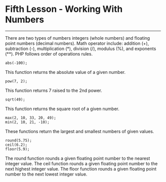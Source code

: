 # Fifth Lesson - Working With Numbers
---

There are two types of numbers integers \(whole numbers\) and floating point numbers \(decimal numbers\). Math operator include: addition \(+\), subtraction \(-\), multiplication \(*\), division \(/\), modulus \(%\), and exponents \(**\). PHP follows order of operations rules.

```
abs(-100);
```
This function returns the absolute value of a given number.

```
pow(7, 2);
```
This function returns 7 raised to the 2nd power.

```
sqrt(49);
```
This function returns the square root of a given number.

```
max(2, 10, 33, 20, 49);
min(2, 10, 21, -10);
```
These functions return the largest and smallest numbers of given values.

```
round(5.75);
ceil(6.2);
floor(5.9);
```
The round function rounds a given floating point number to the nearest integer value. The ceil function rounds a given floating point number to the next highest integer value. The floor function rounds a given floating point number to the next lowest integer value.